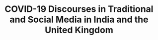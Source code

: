---
id: discovinduk
title: "COVID-19 Discourses in Traditional and Social Media in India and the United Kingdom"
title_project: "COVID-19 Discourses in Traditional and Social Media in India and the United Kingdom"
title_short: "DisCOVIndUK"
period: "Oct 22 – Mar 23 (6 months)" 
round: "1"
lecture2go: "64212"
uhh_url: "https://www.hcl.uni-hamburg.de/ddlitlab/data-literacy-studierendenprojekte/erste-foerderrunde/discovinduk.html"
students: "Tjorven Luisa Halves, Jueun Kang"
mentor: "Prof. Dr. Robert Fuchs"
text: |
    COVID-19 has had an enormous impact on the entire world since the WHO declared it a pandemic in March 2020. Yet, individual countries’ responses to the situation varied. Linguistic discourse analysis of English-language social media and newspapers can provide insights into India’s and Indians’ reactions to the pandemic. Moreover, it may provide knowledge about improving the response to comparable future situations. 

    Keywords will be collected from Twitter and selected newspapers that were posted or published during a target period (January 2020 to September 2022) in India. This will be subsequently compared with the existing data from the UK in previous studies. Unlike Germany and the UK, where data exists, India and the UK have contrastive economical structures. This approach will yield results on the question of how an economically developing nation responded to the pandemic. Discourse in English will be used in the analysis, which allows for a more direct linguistic contrast.  

    Twitter is a social media platform where users can interact in short messages and receive news about current events. Due to its interactive nature, the platform provides a meaningful reflection of users’ opinions [1]. Although it is not representative of the entire population, discourse on the platform has a considerable influence on shaping public opinion [1]. Furthermore, the network has been used for discourse analyses around the topic of COVID-19 in the past (e.g., [2]). Newspaper articles are of similar interest since including the highest-circulation newspapers in the present project means they also have a significant influence on public opinion.

    Furthermore, analyzing public opinion around and responding to the pandemic may provide suggestions on how to cope with similar situations in the future. For instance, this can lead us to conclusions about reasons for vaccine hesitancy, or more generally, attitudes toward vaccines [2]. Since herd immunity is an essential factor in battling disease outbreaks, this is of great significance for society. Additionally, attitudes towards COVID-19 are a divisive topic in society and a factor of polarization [2]. 

    Research Questions:

    1. To what extent are the components of the keyword lists from the two countries distinctive or similar?
    2. Does the type of platform, i.e., social media and newspaper, influence the choice of words in expressing one’s attitude towards the pandemic situation? 
    3. How has the word frequency developed during the target period?

    Data will be extracted from LexisNexis and Twitter, where many news articles and Tweets are available respectively. Since the study will make use of existing keyword lists from the UK generated by previous research results (provided by the mentor of this project), only the Indian data will be collected. Target data will be narrowed down to five newspapers with the highest circulation rates in India. Following, words will be lemmatized in Python, segmented, and counted, creating a keyword list, and calculating each word’s frequency per million words. The comparison of the data from India and the UK will be initialized by comparing the data visually in R. We will then statistically explore the differences and similarities between the countries using log-likelihood and log-ratio. We aim to publish our results in a leading journal in the field of World Englishes (e.g., English World-Wide, English Language & Linguistics).

    Unlike other studies of discourse around the COVID-19 pandemic, this project will not search Twitter and newspapers for a predetermined list of keywords [2]. Rather, it will employ a data-driven approach to generate keyword lists from the data [1]. Combining self-directed work with the comparison to existing data and results, we, as the students participating in the project, will gain valuable experience in data management and analysis, thus building our data literacy skills. All datasets that are collected during the investigation will be stored in OSF, an online data platform. This implies that our results will always be accessible and reusable.

    ##### Literatur:

    [1] Fuchs, R. (2022). Viral Discourses – How We Discuss COVID-19 [Conference talk].
    [2] Guntuku, S. C., Buttenheim, A. M., Sherman, G., & Merchant, R. M. (2021). Twitter discourse reveals geographical and temporal variation in concerns about covid-19 vaccines in the United States. Vaccine, 39(30), 4034–4038. https://doi.org/10.1016/j.vaccine.2021.06.014 

image: "https://www.hcl.uni-hamburg.de/16179334/covid-obi-pixel6propix-unsplash-fb5625c075627e6ecefa14dfa339f5f8db7c93aa.jpg"
image_credit: "pixel6propix / unsplash"
---